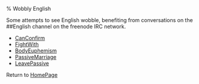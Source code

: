 % Wobbly English

Some attempts to see English wobble, benefiting from conversations on the ##English channel on the freenode IRC network.

* [CanConfirm](CanConfirm.html)
* [FightWith](FightWith.html)
* [BodyEuphemism](BodyEuphemism.html)
* [PassiveMarriage](PassiveMarriage.html)
* [LeavePassive](LeavePassive.html)

Return to [HomePage](HomePage.html)
